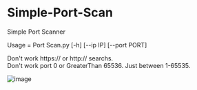 # Simple-Port-Scan
Simple Port Scanner 

Usage = Port Scan.py [-h] [--ip IP] [--port PORT]

Don't work https:// or http:// searchs.                                                                                                                                                                         
Don't work port 0 or GreaterThan 65536. Just between 1-65535.



![image](https://user-images.githubusercontent.com/77683874/186670431-4fe38a17-7c70-4099-b600-1616e71c54c8.png)
